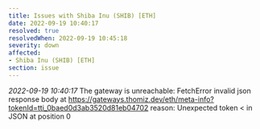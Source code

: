 ```yaml
---
title: Issues with Shiba Inu (SHIB) [ETH]
date: 2022-09-19 10:40:17
resolved: true
resolvedWhen: 2022-09-19 10:45:18
severity: down
affected:
- Shiba Inu (SHIB) [ETH]
section: issue
---
```


*2022-09-19 10:40:17* The gateway is unreachable: FetchError invalid json response body at https://gateways.thomiz.dev/eth/meta-info?tokenId=tti_0baed0d3ab3520d81eb04702 reason: Unexpected token < in JSON at position 0